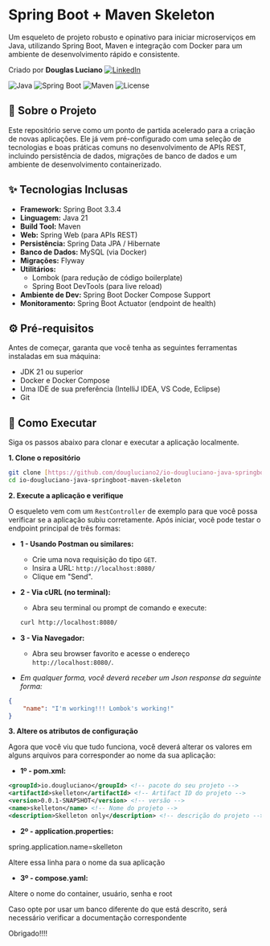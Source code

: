 # Spring Boot + Maven Skeleton

Um esqueleto de projeto robusto e opinativo para iniciar microserviços em Java, utilizando Spring Boot, Maven e integração com Docker para um ambiente de desenvolvimento rápido e consistente.

Criado por **Douglas Luciano** [![LinkedIn](https://img.shields.io/badge/LinkedIn-Douglas_Luciano-0077B5?style=for-the-badge&logo=linkedin)](https://www.linkedin.com/in/douglasluciano2/)

![Java](https://img.shields.io/badge/Java-21-blue.svg)
![Spring Boot](https://img.shields.io/badge/Spring%20Boot-3.3.4-brightgreen.svg)
![Maven](https://img.shields.io/badge/Maven-4.0.0-critical.svg)
![License](https://img.shields.io/badge/License-MIT-yellow.svg)

## 🚀 Sobre o Projeto

Este repositório serve como um ponto de partida acelerado para a criação de novas aplicações. Ele já vem pré-configurado com uma seleção de tecnologias e boas práticas comuns no desenvolvimento de APIs REST, incluindo persistência de dados, migrações de banco de dados e um ambiente de desenvolvimento containerizado.

## ✨ Tecnologias Inclusas

* **Framework:** Spring Boot 3.3.4
* **Linguagem:** Java 21
* **Build Tool:** Maven
* **Web:** Spring Web (para APIs REST)
* **Persistência:** Spring Data JPA / Hibernate
* **Banco de Dados:** MySQL (via Docker)
* **Migrações:** Flyway
* **Utilitários:**
    * Lombok (para redução de código boilerplate)
    * Spring Boot DevTools (para live reload)
* **Ambiente de Dev:** Spring Boot Docker Compose Support
* **Monitoramento:** Spring Boot Actuator (endpoint de health)

## ⚙️ Pré-requisitos

Antes de começar, garanta que você tenha as seguintes ferramentas instaladas em sua máquina:
* JDK 21 ou superior
* Docker e Docker Compose
* Uma IDE de sua preferência (IntelliJ IDEA, VS Code, Eclipse)
* Git

## 🏁 Como Executar

Siga os passos abaixo para clonar e executar a aplicação localmente.

**1. Clone o repositório**
```bash
git clone [https://github.com/dougluciano2/io-dougluciano-java-springboot-maven-skeleton.git](https://github.com/dougluciano2/io-dougluciano-java-springboot-maven-skeleton.git)
cd io-dougluciano-java-springboot-maven-skeleton
```
**2. Execute a aplicação e verifique**

O esqueleto vem com um `RestController` de exemplo para que você possa verificar se a aplicação subiu corretamente. Após iniciar, você pode testar o endpoint principal de três formas:

* **1 - Usando Postman ou similares:**
    * Crie uma nova requisição do tipo `GET`.
    * Insira a URL: `http://localhost:8080/`
    * Clique em "Send".

* **2 - Via cURL (no terminal):**
    * Abra seu terminal ou prompt de comando e execute:
    ```bash
    curl http://localhost:8080/
    ```
* **3 - Via Navegador:**
    * Abra seu browser favorito e acesse o endereço `http://localhost:8080/`.


* *Em qualquer forma, você deverá receber um Json response da seguinte forma:*

```json
{
    "name": "I'm working!!! Lombok's working!"
}
```

**3. Altere os atributos de configuração**

Agora que você viu que tudo funciona, você deverá alterar os valores em alguns arquivos para corresponder ao nome da sua aplicação:

* **1º - pom.xml:**
```xml
<groupId>io.dougluciano</groupId> <!-- pacote do seu projeto -->
<artifactId>skelleton</artifactId> <!-- Artifact ID do projeto -->
<version>0.0.1-SNAPSHOT</version> <!-- versão -->
<name>skelleton</name> <!-- Nome do projeto -->
<description>Skelleton only</description> <!-- descrição do projeto -->
```
* **2º - application.properties:**

spring.application.name=skelleton

Altere essa linha para o nome da sua aplicação

* **3º - compose.yaml:**

Altere o nome do container, usuário, senha e root

Caso opte por usar um banco diferente do que está descrito, será necessário verificar a documentação correspondente


Obrigado!!!!

